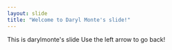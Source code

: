 ```yaml
---
layout: slide
title: "Welcome to Daryl Monte's slide!"
---
```

This is darylmonte's slide
Use the left arrow to go back!